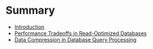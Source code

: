# Summary

* [Introduction](README.md)
* [Performance Tradeoffs in Read-Optimized Databases](chapter1.md)
* [Data Compression in Database Query Processing](data-compression-in-database-query-processing.md)

